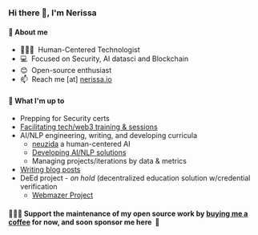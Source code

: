 <h3> Hi there 👋, I'm Nerissa</h3>

#### 📃 About me
- 👩🏽‍💻  &nbsp;Human-Centered Technologist
- 💻  &nbsp;Focused on Security, AI datasci and Blockchain
- 😊  &nbsp;Open-source enthusiast
- 📫  &nbsp;Reach me [at] [nerissa.io](https://www.nerissa.io)

#### 🌱 What I'm up to
- Prepping for Security certs
- [Facilitating tech/web3 training & sessions](https://neuzida.io)
- AI/NLP engineering, writing, and developing curricula 
  - [neuzida](https://neuzida.io) a human-centered AI 
  - [Developing AI/NLP solutions](https://neuzida.io)
  - Managing projects/iterations by data & metrics
- [Writing blog posts](https://nerissa.io) 
- DeEd project - _on hold_ (decentralized education solution w/credential verification 
    - [Webmazer Project](https://neuzida.io)

#### 👩🏽‍💻&nbsp;Support the maintenance of my open source work by [buying me a coffee](https://www.buymeacoffee.com/Nerissa.io ) for now, and soon sponsor me here &nbsp;🤗
